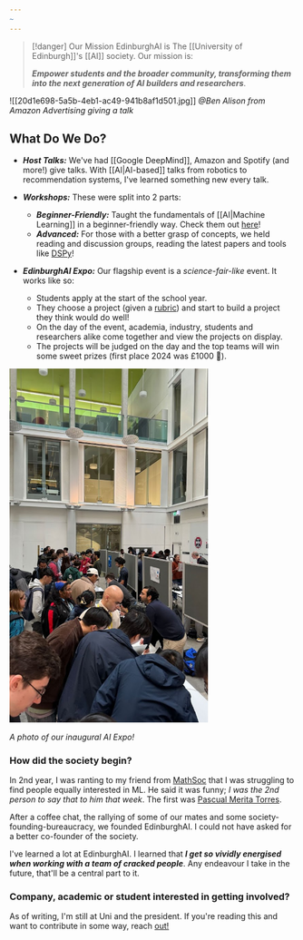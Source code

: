 ```yaml
---
~
---
```

> [!danger] Our Mission
> EdinburghAI is The [[University of Edinburgh]]'s [[AI]] society. Our mission is: 
> 
> ***Empower students and the broader community, transforming them into the next generation of AI builders and researchers***. 

![[20d1e698-5a5b-4eb1-ac49-941b8af1d501.jpg]]
*@Ben Alison from Amazon Advertising giving a talk*
## What Do We Do? 
- ***Host Talks:*** We've had [[Google DeepMind]], Amazon and Spotify (and more!) give talks. With [[AI|AI-based]] talks from robotics to recommendation systems, I've learned something new every talk.

- ***Workshops:*** These were split into 2 parts:
	- ***Beginner-Friendly:*** Taught the fundamentals of [[AI|Machine Learning]] in a beginner-friendly way. Check them out [here](https://github.com/EdinburghAI/workshops)!
	- ***Advanced:*** For those with a better grasp of concepts, we held reading and discussion groups, reading the latest papers and tools like [DSPy](https://github.com/stanfordnlp/dspy)!


- ***EdinburghAI Expo:*** Our flagship event is a *science-fair-like* event. It works like so:
	- Students apply at the start of the school year. 
	- They choose a project (given a [rubric](https://drive.google.com/file/d/1-Og-5sb80sQZB22dMDoYmqZHs5oVK3MA/view)) and start to build a project they think would do well!
	- On the day of the event, academia, industry, students and researchers alike come together and view the projects on display. 
	- The projects will be judged on the day and the top teams will win some sweet prizes (first place 2024 was £1000 🤑).


<div class="side-by-side">
  <div>
	<img src="B31B8F31-2EFE-4A9D-BB97-5E7019E8078C.jpg" width="350">
	<p><em>A photo of our inaugural AI Expo!</em><p/>
  </div>
  <div>
    <h3>How did the society begin?</h3>
	<p>
	    In 2nd year, I was ranting to my friend from 
	    <a href="https://www.eusa.ed.ac.uk/activities/view/mathsoc" target="_blank">MathSoc</a> 
	    that I was struggling to find people equally interested in ML. He said it was funny; 
	    <em>I was the 2nd person to say that to him that week</em>. The first was 
	    <a href="https://www.linkedin.com/in/pascual-merita-torres/" target="_blank">Pascual Merita Torres</a>.
	</p>
	<p>
	    After a coffee chat, the rallying of some of our mates and some society-founding-bureaucracy, 
	    we founded EdinburghAI. I could not have asked for a better co-founder of the society. 
	</p>
	<p>
		I've learned a lot at EdinburghAI. I learned that <strong><em>I get so vividly energised when working with a team of cracked people</em></strong>. Any endeavour I take in the future, that'll be a central part to it. 
	</p>
	<h3>Company, academic or student interested in getting involved?</h3>
	<p>As of writing, I'm still at Uni and the president. If you're reading this and want to contribute in some way, reach <a href="https://x.com/LeoCamacho43" target="_blank">out!</a>

  </div>
</div>

